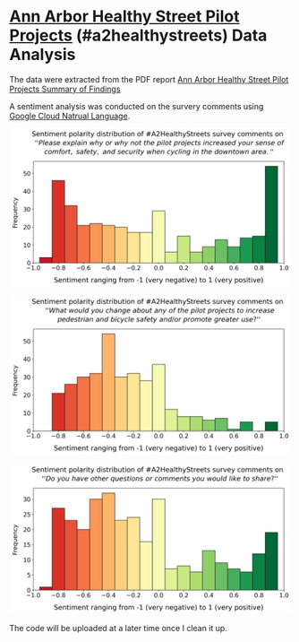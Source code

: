 # [Ann Arbor Healthy Street Pilot Projects](https://www.peoplefriendlystreets.org/healthy-streets-project/) (#a2healthystreets) Data Analysis

The data were extracted from the PDF report [Ann Arbor Healthy Street Pilot Projects Summary of Findings](https://www.peoplefriendlystreets.org/wp-content/uploads/2020/12/A2DDA-Healthy-Street-Technical-Report-DRAFT_03_wAppendix.pdf)

A sentiment analysis was conducted on the survery comments using [Google Cloud Natrual Language](https://cloud.google.com/natural-language). 

![SentimentDist](https://github.com/frfeng/a2healthystreets/blob/main/a2healthystreets_comments_sentiment_Q1.png)

![SentimentDist](https://github.com/frfeng/a2healthystreets/blob/main/a2healthystreets_comments_sentiment_Q2.png)

![SentimentDist](https://github.com/frfeng/a2healthystreets/blob/main/a2healthystreets_comments_sentiment_Q3.png)

The code will be uploaded at a later time once I clean it up. 
